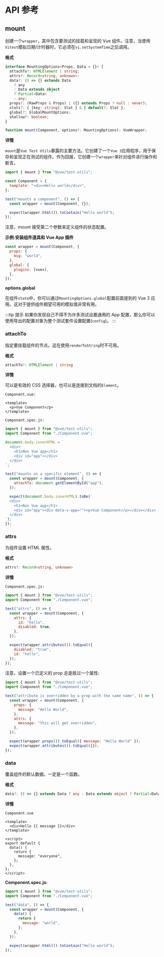 # API 参考

## mount

创建一个`wrapper`，其中包含要测试的挂载和呈现的 Vue 组件。注意，当使用`Vitest`模拟日期/计时器时，它必须在`vi.setSystemTime`之后调用。

**格式**

```ts
interface MountingOptions<Props, Data = {}> {
  attachTo?: HTMLElement | string;
  attrs?: Record<string, unknown>;
  data?: () => {} extends Data
    ? any
    : Data extends object
    ? Partial<Data>
    : any;
  props?: (RawProps & Props) | ({} extends Props ? null : never);
  slots?: { [key: string]: Slot } & { default?: Slot };
  global?: GlobalMountOptions;
  shallow?: boolean;
}

function mount(Component, options?: MountingOptions): VueWrapper;
```

**详情**

`mount`是`Vue Test Utils`暴露的主要方法。它创建了一个`Vue 3`应用程序，用于保存和呈现正在测试的组件。作为回报，它创建一个`wrapper`来针对组件进行操作和断言。

```js
import { mount } from "@vue/test-utils";

const Component = {
  template: "<div>Hello world</div>",
};

test("mounts a component", () => {
  const wrapper = mount(Component, {});

  expect(wrapper.html()).toContain("Hello world");
});
```

注意，mount 接受第二个参数来定义组件的状态配置。

**示例:安装组件道具和 Vue App 插件**

```js
const wrapper = mount(Component, {
  props: {
    msg: "world",
  },
  global: {
    plugins: [vuex],
  },
});
```

**options.global**

在组件`state`中，你可以通过`MountingOptions.global`配置前面提到的 Vue 3 应用。这对于提供组件期望可用的模拟值非常有用。

:::tip 提示
如果你发现自己不得不为许多测试设置通用的 App 配置，那么你可以使用导出的配置对象为整个测试套件设置配置(`config`)。
:::

### attachTo

指定要挂载组件的节点。这在使用`renderToString`时不可用。

**格式**

```ts
attachTo?: HTMLElement | string
```

**详情**

可以是有效的 CSS 选择器，也可以是连接到文档的`Element`。

`Component.vue:`

```vue
<template>
  <p>Vue Component</p>
</template>
```

`Component.spec.js:`

```js
import { mount } from "@vue/test-utils";
import Component from "./Component.vue";

document.body.innerHTML = `
  <div>
    <h1>Non Vue app</h1>
    <div id="app"></div>
  </div>
`;

test("mounts on a specific element", () => {
  const wrapper = mount(Component, {
    attachTo: document.getElementById("app"),
  });

  expect(document.body.innerHTML).toBe(`
  <div>
    <h1>Non Vue app</h1>
    <div id="app"><div data-v-app=""><p>Vue Component</p></div></div>
  </div>
`);
});
```

### attrs

为组件设置 HTML 属性。

**格式**

```ts
attrs?: Record<string, unknown>
```

**详情**

`Component.spec.js:`

```js
import { mount } from "@vue/test-utils";
import Component from "./Component.vue";

test("attrs", () => {
  const wrapper = mount(Component, {
    attrs: {
      id: "hello",
      disabled: true,
    },
  });

  expect(wrapper.attributes()).toEqual({
    disabled: "true",
    id: "hello",
  });
});
```

注意，设置一个已定义的 prop 总是胜过一个属性:

```js
import { mount } from "@vue/test-utils";
import Component from "./Component.vue";

test("attribute is overridden by a prop with the same name", () => {
  const wrapper = mount(Component, {
    props: {
      message: "Hello World",
    },
    attrs: {
      message: "this will get overridden",
    },
  });

  expect(wrapper.props()).toEqual({ message: "Hello World" });
  expect(wrapper.attributes()).toEqual({});
});
```

### data

覆盖组件的默认数据。一定是一个函数。

**格式**

```ts
data?: () => {} extends Data ? any : Data extends object ? Partial<Data> : any
```

**详情**

`Component.vue`

```vue
<template>
  <div>Hello {{ message }}</div>
</template>

<script>
export default {
  data() {
    return {
      message: "everyone",
    };
  },
};
</script>
```

**Component.spec.js:**

```js
import { mount } from "@vue/test-utils";
import Component from "./Component.vue";

test("data", () => {
  const wrapper = mount(Component, {
    data() {
      return {
        message: "world",
      };
    },
  });

  expect(wrapper.html()).toContain("Hello world");
});
```
